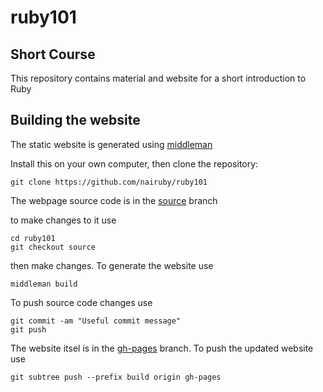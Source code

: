 # ruby101
## Short Course

This repository contains material and website for a short 
introduction to Ruby

## Building the website

The static website is generated using [middleman](https://middlemanapp.com)

Install this on your own computer, then clone the repository:
```
git clone https://github.com/nairuby/ruby101
```

The webpage source code is in the
[source](https://github.com/nairuby/ruby101/tree/source) branch

to make changes to it use
```
cd ruby101
git checkout source
```

then make changes. To generate the website use
```
middleman build
```

To push source code changes use
```
git commit -am "Useful commit message"
git push
```

The website itsel is in the 
[gh-pages](https://github.com/nairuby/ruby101/tree/gh-pages) branch.
To push the updated website use
```
git subtree push --prefix build origin gh-pages
```
